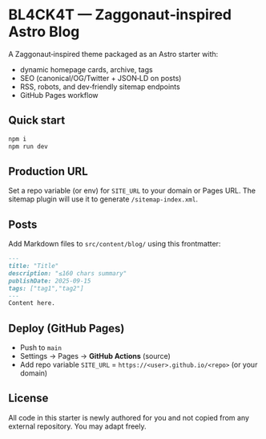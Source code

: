 # BL4CK4T — Zaggonaut‑inspired Astro Blog

A Zaggonaut‑inspired theme packaged as an Astro starter with:
- dynamic homepage cards, archive, tags
- SEO (canonical/OG/Twitter + JSON‑LD on posts)
- RSS, robots, and dev‑friendly sitemap endpoints
- GitHub Pages workflow

## Quick start
```bash
npm i
npm run dev
```

## Production URL
Set a repo variable (or env) for `SITE_URL` to your domain or Pages URL.
The sitemap plugin will use it to generate `/sitemap-index.xml`.

## Posts
Add Markdown files to `src/content/blog/` using this frontmatter:
```md
---
title: "Title"
description: "≤160 chars summary"
publishDate: 2025-09-15
tags: ["tag1","tag2"]
---
Content here.
```

## Deploy (GitHub Pages)
- Push to `main`
- Settings → Pages → **GitHub Actions** (source)
- Add repo variable `SITE_URL` = `https://<user>.github.io/<repo>` (or your domain)

## License
All code in this starter is newly authored for you and not copied from any external repository.
You may adapt freely.
